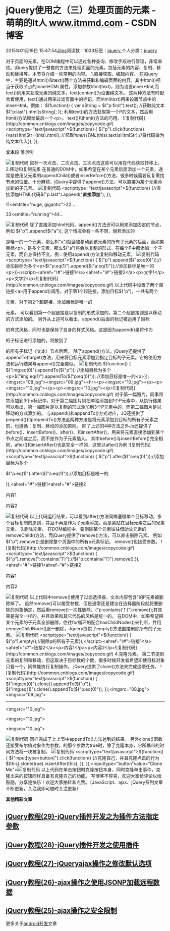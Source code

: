 
# jQuery使用之（三）处理页面的元素 - 萌萌的It人 www.itmmd.com - CSDN博客


2015年01月19日 15:47:54[Jlins](https://me.csdn.net/dyllove98)阅读数：1033标签：[jquery																](https://so.csdn.net/so/search/s.do?q=jquery&t=blog)个人分类：[jquery																](https://blog.csdn.net/dyllove98/article/category/1349854)



对于页面的元素，在DOM编程中可以通过各种查询、修改手段进行管理，非常麻烦。jQuery提供了一整套的方法来处理页面的元素。包括元素的内容、复制、移动和替换等。本节将介绍一些常用的内容。
1.直接获取、编辑内容。
在jQuery中，主要是通过html()和text()两个方法来获取和编辑页面的内容。其中html()相当于获取节点的innerHTML属性，添加参数html(text)，则为设置innerHtml;而text()则用来获取元素的纯文本，text(content)为设置纯文本。
这两种方法有时配合着使用，text()通过用来过滤页面中的标记，而html(text)用来设置节点中的innerHtml。例如：
$(function() {
                var sString = $("p:first").text(); //获取纯文本
                $("p:last").html(sString);
            });
利用text()的方法获取第一个P的文本，然后用html()方法赋给最后一个<p>。
text()和html()方法的巧用。
![复制代码](http://common.cnblogs.com/images/copycode.gif)
<scripttype="text/javascript">$(function() {
                $("p").click(function() {varsHtmlStr=$(this).html();//获取innerHTML$(this).text(sHtmlStr);//将代码做为纯文本传入});
            });</script><p><b>文本</b>段 落<em>示</em>例</p>![复制代码](http://common.cnblogs.com/images/copycode.gif)
鼠标一次点击、二次点击、三次点击这些可以用在代码获取转移上。
2.移动和复制元素
在普通的DOM中，如果希望在某个元素后面添加一个元素，通常是使用父元素的appendChild()或者inserBefore()方法，很多时候需要反复需找节点的位置。十分麻烦，jQuery中提供了append()方法，可以直接为某个元素添加新的子元素。
![复制代码](http://common.cnblogs.com/images/copycode.gif)
<scripttype="text/javascript">$(function() {//直接添加HTML代码$("p:last").append("<b>直接添加</b>");
            });</script><p>11<emtitle="huge, gigantic">22</em>...</p><p>33<emtitle="running">44</em>...</p>![复制代码](http://common.cnblogs.com/images/copycode.gif)
除了直接添加html代码，append()方法还可以用来添加固定的节点，例如
$("p").append($("a"));
这个情况会有一些不同，倘若添加的<p>是唯一的一个元素，那么$("a")就会被移动到该元素的所有子元素的后面，而如果目标<p>，是多个元素，那么$("a")将会以复制的形式，在每个P中都添加一个子元素，而自身保持不变。例：使用append()方法复制和移动元素。
![复制代码](http://common.cnblogs.com/images/copycode.gif)
<scripttype="text/javascript">$(function() {
                $("p").append($("a:eq(0)"));//添加目标为多个<p>$("p:eq(1)").append($("a:eq(1)"));//添加目标是唯一的<p>})</script><ahref="\#">链接1</a><ahref="\#">链接2</a><p>文字1</p><p>文字2</p>![复制代码](http://common.cnblogs.com/images/copycode.gif)
以上代码中设置了两个超链接<a>用于append()调用。对于第1个超链接，添加目标$("p")，一共有两个<p>元素，对于第2个超链接，添加目标是唯一的<p>元素。
可以看到第一个超链接是以复制的形式添加的，第二个超链接则是以移动的方式添加的。
另外从上述可以看出，append()后面的<a>标记被运用了目标<p>的样式风格，同时也是保持了自身的样式风格。这是因为append()是将<a>作为<p>的子标记进行添加的，将<a>放到了<p>的所有子标记（文本）节点后面。
除了append()方法，jQuery还提供了appendTo(target)方法，用来将目标元素添加到指定目标的子元素。它的使用方法和运行结果与append()完全类似。
![复制代码](http://common.cnblogs.com/images/copycode.gif)
$(function() {
                $("img:eq(0)").appendTo($("p")); //添加目标为多个<p>$("img:eq(1)").appendTo($("p:eq(0)")); //添加目标是唯一的<p>});<imgsrc="08.jpg"><imgsrc="09.jpg"><hr><p><imgsrc="10.jpg"></p><p><imgsrc="10.jpg"></p><p><imgsrc="10.jpg"></p>![复制代码](http://common.cnblogs.com/images/copycode.gif)
对于第一幅照片，同事将其添加到3个p标记中，对于第二幅图片则把单独添加到1个P元素中，从执行结果可以看出，第一幅图片是以复制的形式添加到3个P元素中的，而第二幅图片是以移动的方式添加的。
与append()和appendTo()方式对应，JQ还提供了prepend()和prependTo()方法这两种方法是将元素添加到目标的所有子元素之前，也遵循：复制、移动的添加原则。
除了上述的4种方法之外Jq还提供了before()、insertBefore()、after()、和insertAfter()，用来将元素直接添加到某个节点之前或之后，而不是作为子元素插入。
其中before()与insertBefore()完全相同，after()和insertAfter()也是完全一样的，这里以after()为例
![复制代码](http://common.cnblogs.com/images/copycode.gif)
<scripttype="text/javascript">$(function() {
                $("p").after($("a:eq(0)"));//添加目标为多个<p>$("p:eq(1)").after($("a:eq(1)"));//添加目标是唯一的<p>});</script><ahref="\#">链接1</a><ahref="\#">链接2</a><p>内容1</p><p>内容2</p>![复制代码](http://common.cnblogs.com/images/copycode.gif)
以上代码运行结果，可以看到after()方法同样遵循单个目标移动，多个目标复制的原则，并且不再是作为子元素添加。而是紧贴在目标元素之后的兄弟元素。
3.删除元素。
在DOM编程中，要删除某个元素往往借助父元素的removeChild()方法，而jQuery提供了remove()方法，可以直击删除元素。
例如$("p").remove();是删除整个页面中的所有p元素标记。
remove()也接受参数。
![复制代码](http://common.cnblogs.com/images/copycode.gif)
<scripttype="text/javascript">$(function() {
                $("p").remove(":contains('1')");//$("p:contains('1')").remove();});</script><ahref="\#">链接1</a><ahref="\#">链接2</a><p>内容1</p><p>内容2</p>![复制代码](http://common.cnblogs.com/images/copycode.gif)
以上代码中remove()使用了过滤选择器，文本内容包含1的P元素被删除掉了。
虽然remove()可以接受参数，但是通常还是建议在选择器阶段就将要删除的对象确定，然后用remove()一次性删除。("p:contains('1')").remove();其效果是完全一样的，并且效果和其它代码的风格是统一的。
在DOM中，如果希望把某个元素的子元素全部删除，往往for循环的配合hasChildNodes()来判断，并用removeChildNode()逐一删除，Jquery提供了empty()方法直接删除所有的子元素。
![复制代码](http://common.cnblogs.com/images/copycode.gif)
<scripttype="text/javascript">$(function() {
            $("p").empty();//删除p的所有子元素});</script><ahref="\#">链接1</a><ahref="\#">链接2</a><p>内容1</p><p>内容2</p>![复制代码](http://common.cnblogs.com/images/copycode.gif)
4.克隆元素。
第二节提到元素的复制和移动，但这取决于目标数的个数，很多时候开发者希望即使目标对象只要一个，同样能执行复制操作。
jQuery提供了clone()方法来完成这项任务。
![复制代码](http://common.cnblogs.com/images/copycode.gif)
<scripttype="text/javascript">$(function() {
                $("img:eq(0)").clone().appendTo($("p"));
                $("img:eq(1)").clone().appendTo($("p:eq(0)"));
            });</script><imgsrc="08.jpg"><imgsrc="09.jpg"><hr><p><imgsrc="10.jpg"></p><p><imgsrc="10.jpg"></p><p><imgsrc="10.jpg"></p>![复制代码](http://common.cnblogs.com/images/copycode.gif)
同样完成了上上节中appendTo()方法达到的结果。
另外clone()函数还接受布尔值对象作为参数，的那个参数为true时，除了克隆本身，它所携带的时间方法将一块被复制。
![复制代码](http://common.cnblogs.com/images/copycode.gif)
<scripttype="text/javascript">$(function() {
                $("input[type=button]").click(function() {//克隆自己，并且克隆点击的行为$(this).clone(true).insertAfter(this);
                });
            });</script><inputtype="button"value="Clone Me">![复制代码](http://common.cnblogs.com/images/copycode.gif)
以上代码在单击按钮时克隆按钮本身，同时克隆单击事件，克隆出来的按钮同样具备有克隆自己的功能。
写博客不容易，欢迎大家给评论以给鼓励，分享是快乐！欢迎大家拍砖和点赞。（JavaScript、ajax、jQuery系列文章不断更新，关注我即可随时关注更新）

**其他精彩文章**
## [jQuery教程(29)-jQuery插件开发之为插件方法指定参数](http://www.itmmd.com/201501/519.html)
## [jQuery教程(28)-jQuery插件开发之使用插件](http://www.itmmd.com/201501/518.html)
## [jQuery教程(27)-jQueryajax操作之修改默认选项](http://www.itmmd.com/201501/515.html)
## [jQuery教程(26)-ajax操作之使用JSONP加载远程数据](http://www.itmmd.com/201501/512.html)
## [jQuery教程(25)-ajax操作之安全限制](http://www.itmmd.com/201501/511.html)

更多关于[android开发](http://www.itmmd.com/mobile.html)文章



